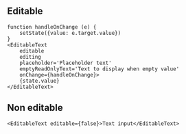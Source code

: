 ## Editable
    
    function handleOnChange (e) {
        setState({value: e.target.value})
    }
    <EditableText 
        editable 
        editing
        placeholder='Placeholder text'
        emptyReadOnlyText='Text to display when empty value'
        onChange={handleOnChange}>
        {state.value}
    </EditableText>

## Non editable
    
    <EditableText editable={false}>Text input</EditableText>